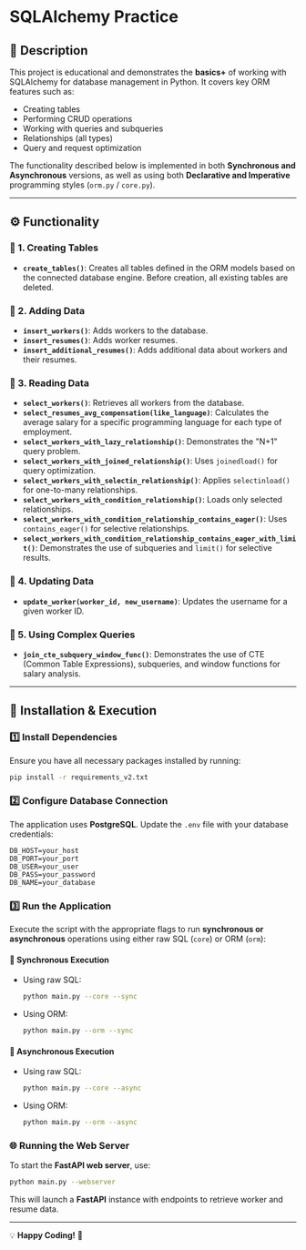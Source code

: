# SQLAlchemy Practice

## 📌 Description
This project is educational and demonstrates the **basics+** of working with SQLAlchemy for database management in Python. It covers key ORM features such as:
- Creating tables
- Performing CRUD operations
- Working with queries and subqueries
- Relationships (all types)
- Query and request optimization

The functionality described below is implemented in both **Synchronous and Asynchronous** versions, as well as using both **Declarative and Imperative** programming styles (`orm.py` / `core.py`).

---
## ⚙️ Functionality

### 🔹 1. Creating Tables
- **`create_tables()`**: Creates all tables defined in the ORM models based on the connected database engine. Before creation, all existing tables are deleted.

### 🔹 2. Adding Data
- **`insert_workers()`**: Adds workers to the database.
- **`insert_resumes()`**: Adds worker resumes.
- **`insert_additional_resumes()`**: Adds additional data about workers and their resumes.

### 🔹 3. Reading Data
- **`select_workers()`**: Retrieves all workers from the database.
- **`select_resumes_avg_compensation(like_language)`**: Calculates the average salary for a specific programming language for each type of employment.
- **`select_workers_with_lazy_relationship()`**: Demonstrates the "N+1" query problem.
- **`select_workers_with_joined_relationship()`**: Uses `joinedload()` for query optimization.
- **`select_workers_with_selectin_relationship()`**: Applies `selectinload()` for one-to-many relationships.
- **`select_workers_with_condition_relationship()`**: Loads only selected relationships.
- **`select_workers_with_condition_relationship_contains_eager()`**: Uses `contains_eager()` for selective relationships.
- **`select_workers_with_condition_relationship_contains_eager_with_limit()`**: Demonstrates the use of subqueries and `limit()` for selective results.

### 🔹 4. Updating Data
- **`update_worker(worker_id, new_username)`**: Updates the username for a given worker ID.

### 🔹 5. Using Complex Queries
- **`join_cte_subquery_window_func()`**: Demonstrates the use of CTE (Common Table Expressions), subqueries, and window functions for salary analysis.

---
## 🚀 Installation & Execution

### 1️⃣ Install Dependencies
Ensure you have all necessary packages installed by running:
```bash
pip install -r requirements_v2.txt
```

### 2️⃣ Configure Database Connection
The application uses **PostgreSQL**. Update the `.env` file with your database credentials:
```plaintext
DB_HOST=your_host  
DB_PORT=your_port  
DB_USER=your_user  
DB_PASS=your_password  
DB_NAME=your_database  
```

### 3️⃣ Run the Application
Execute the script with the appropriate flags to run **synchronous or asynchronous** operations using either raw SQL (`core`) or ORM (`orm`):

#### 🔹 **Synchronous Execution**
- Using raw SQL:
  ```bash
  python main.py --core --sync
  ```
- Using ORM:
  ```bash
  python main.py --orm --sync
  ```

#### 🔹 **Asynchronous Execution**
- Using raw SQL:
  ```bash
  python main.py --core --async
  ```
- Using ORM:
  ```bash
  python main.py --orm --async
  ```

### 🌐 Running the Web Server
To start the **FastAPI web server**, use:
```bash
python main.py --webserver
```
This will launch a **FastAPI** instance with endpoints to retrieve worker and resume data.

---
💡 **Happy Coding!** 🚀
